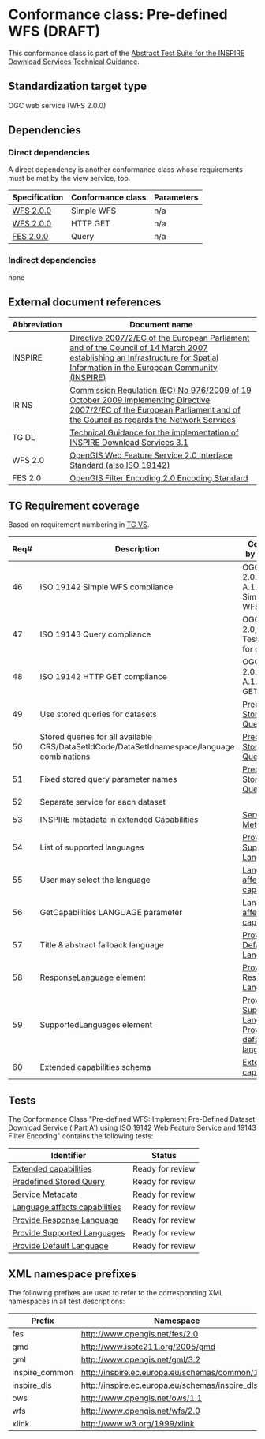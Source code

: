 # Conformance class: Pre-defined WFS (DRAFT)

This conformance class is part of the [Abstract Test Suite for the INSPIRE Download Services Technical Guidance](http://inspire.ec.europa.eu/id/ats/download-wfs/master).

## Standardization target type

OGC web service (WFS 2.0.0)

## Dependencies

### Direct dependencies

A direct dependency is another conformance class whose requirements must be met by the view service, too.

| Specification | Conformance class | Parameters | 
| ------------- | ----------------- | ---------- |
| [WFS 2.0.0](#ref_WFS) | Simple WFS | n/a |
| [WFS 2.0.0](#ref_WFS) | HTTP GET | n/a |
| [FES 2.0.0](#ref_FES) | Query | n/a |

### Indirect dependencies

none
 
## External document references

| Abbreviation | Document name                       |
| ------------ | ----------------------------------- |
| INSPIRE <a name="ref_INSPIRE"></a> | [Directive 2007/2/EC of the European Parliament and of the Council of 14 March 2007 establishing an Infrastructure for Spatial Information in the European Community (INSPIRE)](http://eur-lex.europa.eu/legal-content/EN/TXT/PDF/?uri=CELEX:32007L0002&from=EN)
| IR NS <a name="ref_IR_NS"></a>   | [Commission Regulation (EC) No 976/2009 of 19 October 2009 implementing Directive 2007/2/EC of the European Parliament and of the Council as regards the Network Services](http://eur-lex.europa.eu/legal-content/EN/TXT/PDF/?uri=CELEX:32009R0976&from=EN)
| TG DL <a name="ref_TG_DL"></a>   | [Technical Guidance for the implementation of INSPIRE Download Services 3.1](http://inspire.ec.europa.eu/documents/Network_Services/Technical_Guidance_Download_Services_v3.1.pdf)
| WFS 2.0 <a name="ref_WFS"></a> | [OpenGIS Web Feature Service 2.0 Interface Standard (also ISO 19142)](http://portal.opengeospatial.org/files/?artifact_id=39967)
| FES 2.0 <a name="ref_FES"></a> | [OpenGIS Filter Encoding 2.0 Encoding Standard](http://portal.opengeospatial.org/files/?artifact_id=39968)

## TG Requirement coverage

Based on requirement numbering in [TG VS](#ref_TG_VS).

| Req#   | Description                          | Covered by test(s)                 | IR reference(s)                  |
| ------ | ------------------------------------ | ---------------------------------- | -------------------------------- |
| 46     | ISO 19142 Simple WFS compliance      | OGC WFS 2.0.0, A.1.1 Simple WFS    | n/a |
| 47     | ISO 19143 Query compliance           | OGC FES 2.0, A.1 Test cases for query | n/a |
| 48     | ISO 19142 HTTP GET compliance        | OGC WFS 2.0.0, A.1.5 HTTP GET      | n/a |
| 49     | Use stored queries for datasets      | [Predefined Stored Query](http://inspire.ec.europa.eu/id/ats/download-wfs/master/wfs-pre-defined/predefined-stored-query) | |
| 50     | Stored queries for all available CRS/DataSetIdCode/DataSetIdnamespace/language combinations | [Predefined Stored Query](http://inspire.ec.europa.eu/id/ats/download-wfs/master/wfs-pre-defined/predefined-stored-query) | |
| 51     | Fixed stored query parameter names   | [Predefined Stored Query](http://inspire.ec.europa.eu/id/ats/download-wfs/master/wfs-pre-defined/predefined-stored-query) | |
| 52     | Separate service for each dataset    | | |
| 53     | INSPIRE metadata in extended Capabilities | [Service Metadata](http://inspire.ec.europa.eu/id/ats/download-wfs/master/wfs-pre-defined/service-metadata) | |
| 54     | List of supported languages          | [Provide Supported Languages](http://inspire.ec.europa.eu/id/ats/download-wfs/master/wfs-pre-defined/provide-supported-languages) | |
| 55     | User may select the language         | [Language affects capabilities](http://inspire.ec.europa.eu/id/ats/download-wfs/master/wfs-pre-defined/language-affects-capabilities) | |
| 56     | GetCapabilities LANGUAGE parameter   | [Language affects capabilities](http://inspire.ec.europa.eu/id/ats/download-wfs/master/wfs-pre-defined/language-affects-capabilities) | |
| 57     | Title & abstract fallback language   | [Provide Default Language](http://inspire.ec.europa.eu/id/ats/download-wfs/master/wfs-pre-defined/provide-default-language) | |
| 58     | ResponseLanguage element             | [Provide Response Language](http://inspire.ec.europa.eu/id/ats/download-wfs/master/wfs-pre-defined/provide-response-language) | |
| 59     | SupportedLanguages element           | [Provide Supported Languages](http://inspire.ec.europa.eu/id/ats/download-wfs/master/wfs-pre-defined/provide-supported-languages), [Provide default language](http://inspire.ec.europa.eu/id/ats/download-wfs/master/wfs-pre-defined/provide-default-language) | |
| 60     | Extended capabilities schema         | [Extended capabilities](http://inspire.ec.europa.eu/id/ats/download-wfs/master/wfs-pre-defined/extended-capabilities) | |

## Tests

The Conformance Class "Pre-defined WFS: Implement Pre-Defined Dataset Download Service ('Part A') using ISO 19142 Web Feature Service and 19143 Filter Encoding" contains the following tests:

| Identifier                                                        | Status   |
| ----------------------------------------------------------------- | -------- |
| [Extended capabilities](http://inspire.ec.europa.eu/id/ats/download-wfs/master/wfs-pre-defined/extended-capabilities) | Ready for review |
| [Predefined Stored Query](http://inspire.ec.europa.eu/id/ats/download-wfs/master/wfs-pre-defined/predefined-stored-query) | Ready for review    |
| [Service Metadata](http://inspire.ec.europa.eu/id/ats/download-wfs/master/wfs-pre-defined/service-metadata)   | Ready for review    |
| [Language affects capabilities](http://inspire.ec.europa.eu/id/ats/download-wfs/master/wfs-pre-defined/language-affects-capabilities) | Ready for review |
| [Provide Response Language](http://inspire.ec.europa.eu/id/ats/download-wfs/master/wfs-pre-defined/provide-response-language)    | Ready for review    |
| [Provide Supported Languages](http://inspire.ec.europa.eu/id/ats/download-wfs/master/wfs-pre-defined/provide-supported-languages)   | Ready for review    |
| [Provide Default Language](http://inspire.ec.europa.eu/id/ats/download-wfs/master/wfs-pre-defined/provide-default-language) | Ready for review |

## XML namespace prefixes <a name="namespaces"></a>

The following prefixes are used to refer to the corresponding XML namespaces in all test descriptions:

Prefix         | Namespace
-------------- | -------------------------------------------------
fes | http://www.opengis.net/fes/2.0
gmd | http://www.isotc211.org/2005/gmd
gml | http://www.opengis.net/gml/3.2
inspire\_common| http://inspire.ec.europa.eu/schemas/common/1.0
inspire\_dls   | http://inspire.ec.europa.eu/schemas/inspire_dls/1.0
ows | http://www.opengis.net/ows/1.1
wfs | http://www.opengis.net/wfs/2.0
xlink          | http://www.w3.org/1999/xlink
